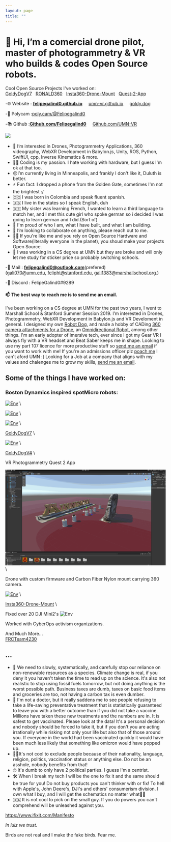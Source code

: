 ```yaml
---
layout: page
title: ""
---
```


# 👋 Hi, I’m a comercial drone pilot, master of photogrammetry & VR who builds & codes Open Source robots. 
Cool Open Source Projects I've worked on: \
[GoldyDogV7](https://github.com/umn-vr/goldydogv7) &nbsp; [RONALD360](https://github.com/Felipegalind0/RONALD360) &nbsp; [Insta360-Drone-Mount](https://github.com/Felipegalind0/Insta360-Drone-Mount) &nbsp; [Quest-2-App](https://github.com/UMN-VR/UMN-VR-Quest-2-App)

-🌐 Website : [**felipegalind0.github.io**](https://felipegalind0.github.io) &nbsp; &nbsp; [umn-vr.github.io](https://umn-vr.github.io) &nbsp; &nbsp; [goldy.dog](https://goldy.dog)

-🎨 Polycam :[poly.cam/@Felipegalind0](https://poly.cam/@Felipegalind0)

-📚 Github :**[Github.com/Felipegalind0](https://github.com/Felipegalind0)** &nbsp; &nbsp; [Github.com/UMN-VR](https://github.com/UMN-VR)

[![](https://github-readme-stats.vercel.app/api?username=Felipegalind0&show_icons=true)](https://github.com/Felipegalind0)

- 👀 I’m interested in Drones, Photogrammetry Applications, 360 videography, WebXR Development in Babylon.js, Unity, ROS, Python, SwiftUI, cpp, Inverse Kinematics & more. 
-  🧑‍💻 Coding is my passion. I hate working with hardware, but I guess I'm ok at that too. 
-  🙃I’m currently living in Minneapolis, and frankly I don't like it, Duluth is better. 
-  ⚡ Fun fact: I dropped a phone from the Golden Gate, sometimes I'm not the brightest :/
-  🇨🇴 I was born in Colombia and speak fluent spanish. 
-  🇺🇸 I live in the states so I speak English, duh
-  🇩🇪 My sister was learning French, I wanted to learn a third language to match her, and I met this cute girl who spoke german so i decided I was going to learn german and I did.(Sort of) 
- 🧸 I'm proud of who I am, what I have built, and what I am building.
- 💞️ I’m looking to collaborate on anything, please reach out to me.
- 👊🏻 If you're like me and you rely on Open Source Hardware and Software(literally everyone in the planet), you shoud make your projects Open Source. 
- 📖 I was working in a CS degree at UMN but they are broke and will only let me study for sticker price so probably switching schools. 


-📧 Mail : **felipegalind0@outlook.com**(prefered) \
(gali070@umn.edu, felipht@stanford.edu, gali1383@marshallschool.org.)

-👾 Discord : FelipeGalind0#9289

#### 📫 The best way to reach me is to send me an email. 

I've been working on a CS degree at UMN for the past two years, I went to Marshall School & Stanford Summer Session 2019. I’m interested in Drones, Photogrammetry, WebXR Development in Babylon.js and VR Develoment in general. I designed my own [Robot Dog](https://github.com/UMN-VR/GoldyDogV7), and made a hobby of CADing [360 camera attachments for a Drone](https://github.com/Felipegalind0/Insta360-Drone-Mount), an [Omnidirectional Robot](https://github.com/Felipegalind0/RONALD360), among other things. I'm an early adopter of imersive tech, ever since I got my Gear VR I always fly with a VR headset and Beat Saber keeps me in shape. Looking to use my part 107 licence for more productive stuff so [send me an email](mailto:felipegalind0@outlook.com) if you want to work with me! If you're an admissions officer plz [poach me](mailto:felipegalind0@outlook.com) I can't aford UMN :( Looking for a Job at a company that aligns with my values and chalenges me to grow my skills, [send me an email](mailto:felipegalind0@outlook.com).

## Some of the things I have worked on:

### Boston Dynamics inspired spotMicro robots:

[![Env](Gifs/GoldyDogV7wInsta360.gif)](https://poly.cam/capture/2E7A09DC-651E-457D-BC65-34B380F1FFC4) \

[![Env](Gifs/GoldyDogV7wInsta360CAD.gif)](https://collaborate.shapr3d.com/v/TyNZZo2E9wQ8442WcQJLR) \

[![Env](Gifs/GoldyDogV7Stanford0.gif)](https://collaborate.shapr3d.com/v/TyNZZo2E9wQ8442WcQJLR) \

[GoldyDogV7](https://github.com/umn-vr/goldydogv7) \

[![Env](Gifs/Blaze.gif)](https://youtube.com/shorts/rc_Cyl-KfOw?feature=share) \

[GoldyDogV4](https://github.com/umn-vr/goldydogv4) \


VR Photogrammetry Quest 2 App

[![Env](Gifs/schene.gif)](https://youtu.be/eQZTAWonZkg) \

Drone with custom firmware and Carbon Fiber Nylon mount carrying 360 camera.

[![Env](Gifs/A2S.gif)](https://youtu.be/_vy5MKZzaGs) \

[Insta360-Drone-Mount](https://github.com/Felipegalind0/Insta360-Drone-Mount) \

Fixed over 20 DJI Mini2's
![Env](Gifs/Mini2.gif) 

Worked with CyberOps activism organizations. 

And Much More...\
[FRCTeam4230](https://github.com/FRCTeam4230/MainBot-Code-2019)
<!---
Felipegalind0/Felipegalind0 is a ✨ special ✨ repository because its `README.md` (this file) appears on your GitHub profile.
You can click the Preview link to take a look at your changes.
--->


## ...

- 🌲 We need to slowly, systematically, and carefully stop our reliance on non-renewable resources as a species. Climate change is real, if you deny it you haven't taken the time to read up on the science. It's also not realistic to stop using fossil fuels tomorrow, but not doing anything is the worst possible path. Business taxes are dumb, taxes on basic food items and groceries are too, not having a carbon tax is even dumber. 
-  💉 I'm not a doctor, but it really saddens me to see people refusing to take a life-saving preventative treatment that is statistically guaranteed to leave you with a better outcome than if you did not take a vaccine. Millions have taken these new treatments and the numbers are in. It is safest to get vaccinated. Please look at the data! It's a personal decision and nobody should be forced to take it, but if you don't you are acting irrationally while risking not only your life but also that of those around you. If everyone in the world had been vaccinated quickly it would have been much less likely that something like omicron would have popped up. 
- ✌🏻It's not cool to exclude people because of their nationality, language, religion, politics, vaccination status or anything else. Do not be an asshole, nobody benefits from that!
- 🙄 It's dumb to only have 2 political parties. I guess I'm a centrist. 
- 🛠 When I break my tech I will be the one to fix it and the same should be true for you! Do not buy products you can't thinker with or fix! To hell with Apple's, John Deere's, DJI's and others' consumerism division. I own what I buy, and I will get the schematics no matter what🖕🏻 
- 🇺🇦 It is not cool to pick on the small guy. If you do powers you can't comprehend will be unleashed against you. 

https://www.ifixit.com/Manifesto

*In lulz we trust.*

Birds are not real and I make the fake birds. Fear me.
